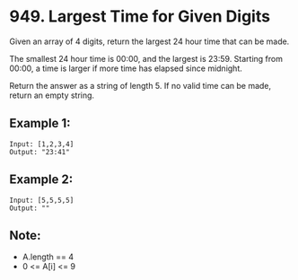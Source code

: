# 949. Largest Time for Given Digits

Given an array of 4 digits, return the largest 24 hour time that can be made.

The smallest 24 hour time is 00:00, and the largest is 23:59.  Starting from 00:00, a time is larger if more time has elapsed since midnight.

Return the answer as a string of length 5.  If no valid time can be made, return an empty string.

## Example 1:

```
Input: [1,2,3,4]
Output: "23:41"
```

## Example 2:

```
Input: [5,5,5,5]
Output: ""
```

## Note:

* A.length == 4
* 0 <= A[i] <= 9